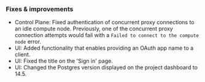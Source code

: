 ### Fixes & improvements

- Control Plane: Fixed authentication of concurrent proxy connections to an idle compute node. Previously, one of the concurrent proxy connection attempts would fail with a `Failed to connect to the compute node` error.
- UI: Added functionality that enables providing an OAuth app name to a client.
- UI: Fixed the title on the 'Sign in' page.
- UI: Changed the Postgres version displayed on the project dashboard to 14.5.

